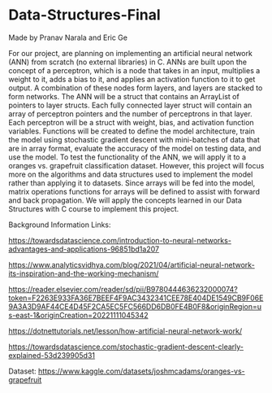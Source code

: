 # Data-Structures-Final

Made by Pranav Narala and Eric Ge
 

For our project, are planning on implementing an artificial neural network (ANN) from scratch (no external libraries) in C. ANNs are built upon the concept of a perceptron, which is a node that takes in an input, multiplies a weight to it, adds a bias to it, and applies an activation function to it to get output. A combination of these nodes form layers, and layers are stacked to form networks. The ANN will be a struct that contains an ArrayList of pointers to layer structs. Each fully connected layer struct will contain an array of perceptron pointers and the number of perceptrons in that layer. Each perceptron will be a struct with weight, bias, and activation function variables. Functions will be created to define the model architecture, train the model using stochastic gradient descent with mini-batches of data that are in array format, evaluate the accuracy of the model on testing data, and use the model. To test the functionality of the ANN, we will apply it to a oranges vs. grapefruit classification dataset. However, this project will focus more on the algorithms and data structures used to implement the model rather than applying it to datasets. Since arrays will be fed into the model, matrix operations functions for arrays will be defined to assist with forward and back propagation. We will apply the concepts learned in our Data Structures with C course to implement this project.

 

Background Information Links:

https://towardsdatascience.com/introduction-to-neural-networks-advantages-and-applications-96851bd1a207

https://www.analyticsvidhya.com/blog/2021/04/artificial-neural-network-its-inspiration-and-the-working-mechanism/

https://reader.elsevier.com/reader/sd/pii/B9780444636232000074?token=F2263E933FA36E7BEEF4F9AC3432341CEE78E404DE1549CB9F06E9A3A3D9AF44CE4D45F2CA5EC5FC566DD6DB0FE4B0F8&originRegion=us-east-1&originCreation=20221111045342

https://dotnettutorials.net/lesson/how-artificial-neural-network-work/

https://towardsdatascience.com/stochastic-gradient-descent-clearly-explained-53d239905d31

 

Dataset:
https://www.kaggle.com/datasets/joshmcadams/oranges-vs-grapefruit
